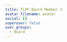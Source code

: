 ```yaml
---
title: TLPF Board Member 1
avatar_filename: avatar
social: []
superuser: false
user_groups:
  - Board
---
```

